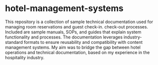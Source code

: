 # hotel-management-systems

This repository is a collection of sample technical documentation used for managing room reservations and guest check-in. check-out processes. Included are sample manuals, SOPs, and guides that explain system functionality and processes. The documentation leverages industry-standard formats to ensure reusability and compatibility with content management systems. My aim was to bridge the gap between hotel operations and technical documentation, based on my experience in the hospitality industry.
